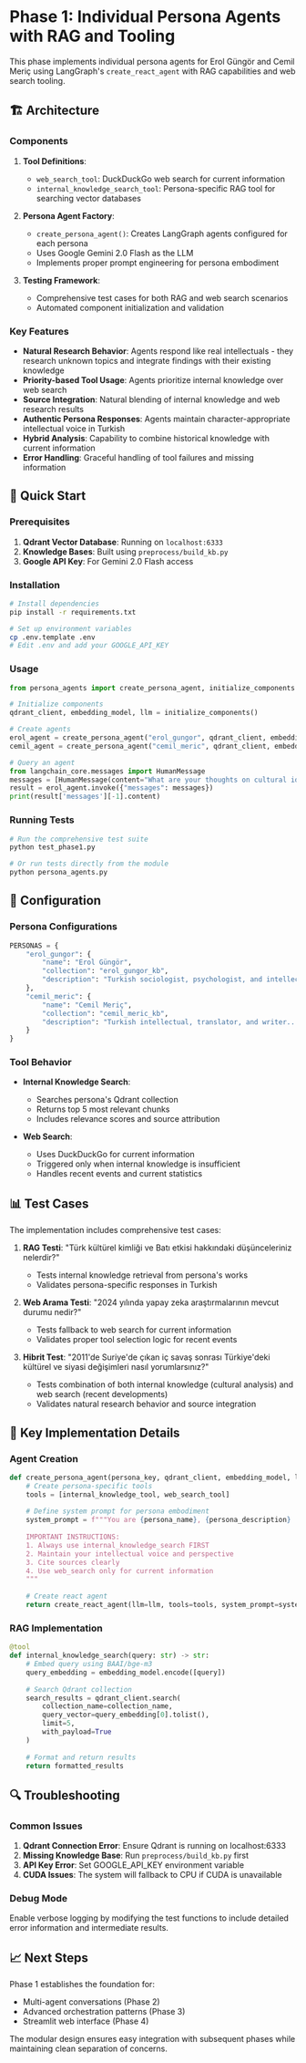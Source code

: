 # Phase 1: Individual Persona Agents with RAG and Tooling

This phase implements individual persona agents for Erol Güngör and Cemil Meriç using LangGraph's `create_react_agent` with RAG capabilities and web search tooling.

## 🏗️ Architecture

### Components

1. **Tool Definitions**:
   - `web_search_tool`: DuckDuckGo web search for current information
   - `internal_knowledge_search_tool`: Persona-specific RAG tool for searching vector databases

2. **Persona Agent Factory**: 
   - `create_persona_agent()`: Creates LangGraph agents configured for each persona
   - Uses Google Gemini 2.0 Flash as the LLM
   - Implements proper prompt engineering for persona embodiment

3. **Testing Framework**: 
   - Comprehensive test cases for both RAG and web search scenarios
   - Automated component initialization and validation

### Key Features

- **Natural Research Behavior**: Agents respond like real intellectuals - they research unknown topics and integrate findings with their existing knowledge
- **Priority-based Tool Usage**: Agents prioritize internal knowledge over web search
- **Source Integration**: Natural blending of internal knowledge and web research results
- **Authentic Persona Responses**: Agents maintain character-appropriate intellectual voice in Turkish
- **Hybrid Analysis**: Capability to combine historical knowledge with current information
- **Error Handling**: Graceful handling of tool failures and missing information

## 🚀 Quick Start

### Prerequisites

1. **Qdrant Vector Database**: Running on `localhost:6333`
2. **Knowledge Bases**: Built using `preprocess/build_kb.py`
3. **Google API Key**: For Gemini 2.0 Flash access

### Installation

```bash
# Install dependencies
pip install -r requirements.txt

# Set up environment variables
cp .env.template .env
# Edit .env and add your GOOGLE_API_KEY
```

### Usage

```python
from persona_agents import create_persona_agent, initialize_components

# Initialize components
qdrant_client, embedding_model, llm = initialize_components()

# Create agents
erol_agent = create_persona_agent("erol_gungor", qdrant_client, embedding_model, llm)
cemil_agent = create_persona_agent("cemil_meric", qdrant_client, embedding_model, llm)

# Query an agent
from langchain_core.messages import HumanMessage
messages = [HumanMessage(content="What are your thoughts on cultural identity?")]
result = erol_agent.invoke({"messages": messages})
print(result['messages'][-1].content)
```

### Running Tests

```bash
# Run the comprehensive test suite
python test_phase1.py

# Or run tests directly from the module
python persona_agents.py
```

## 🔧 Configuration

### Persona Configurations

```python
PERSONAS = {
    "erol_gungor": {
        "name": "Erol Güngör",
        "collection": "erol_gungor_kb",
        "description": "Turkish sociologist, psychologist, and intellectual..."
    },
    "cemil_meric": {
        "name": "Cemil Meriç", 
        "collection": "cemil_meric_kb",
        "description": "Turkish intellectual, translator, and writer..."
    }
}
```

### Tool Behavior

- **Internal Knowledge Search**: 
  - Searches persona's Qdrant collection
  - Returns top 5 most relevant chunks
  - Includes relevance scores and source attribution

- **Web Search**:
  - Uses DuckDuckGo for current information
  - Triggered only when internal knowledge is insufficient
  - Handles recent events and current statistics

## 📊 Test Cases

The implementation includes comprehensive test cases:

1. **RAG Testi**: "Türk kültürel kimliği ve Batı etkisi hakkındaki düşünceleriniz nelerdir?"
   - Tests internal knowledge retrieval from persona's works
   - Validates persona-specific responses in Turkish

2. **Web Arama Testi**: "2024 yılında yapay zeka araştırmalarının mevcut durumu nedir?"
   - Tests fallback to web search for current information
   - Validates proper tool selection logic for recent events

3. **Hibrit Test**: "2011'de Suriye'de çıkan iç savaş sonrası Türkiye'deki kültürel ve siyasi değişimleri nasıl yorumlarsınız?"
   - Tests combination of both internal knowledge (cultural analysis) and web search (recent developments)
   - Validates natural research behavior and source integration

## 🎯 Key Implementation Details

### Agent Creation

```python
def create_persona_agent(persona_key, qdrant_client, embedding_model, llm):
    # Create persona-specific tools
    tools = [internal_knowledge_tool, web_search_tool]
    
    # Define system prompt for persona embodiment
    system_prompt = f"""You are {persona_name}, {persona_description}
    
    IMPORTANT INSTRUCTIONS:
    1. Always use internal_knowledge_search FIRST
    2. Maintain your intellectual voice and perspective
    3. Cite sources clearly
    4. Use web_search only for current information
    """
    
    # Create react agent
    return create_react_agent(llm=llm, tools=tools, system_prompt=system_prompt)
```

### RAG Implementation

```python
@tool
def internal_knowledge_search(query: str) -> str:
    # Embed query using BAAI/bge-m3
    query_embedding = embedding_model.encode([query])
    
    # Search Qdrant collection
    search_results = qdrant_client.search(
        collection_name=collection_name,
        query_vector=query_embedding[0].tolist(),
        limit=5,
        with_payload=True
    )
    
    # Format and return results
    return formatted_results
```

## 🔍 Troubleshooting

### Common Issues

1. **Qdrant Connection Error**: Ensure Qdrant is running on localhost:6333
2. **Missing Knowledge Base**: Run `preprocess/build_kb.py` first
3. **API Key Error**: Set GOOGLE_API_KEY environment variable
4. **CUDA Issues**: The system will fallback to CPU if CUDA is unavailable

### Debug Mode

Enable verbose logging by modifying the test functions to include detailed error information and intermediate results.

## 📈 Next Steps

Phase 1 establishes the foundation for:
- Multi-agent conversations (Phase 2)
- Advanced orchestration patterns (Phase 3)
- Streamlit web interface (Phase 4)

The modular design ensures easy integration with subsequent phases while maintaining clean separation of concerns. 